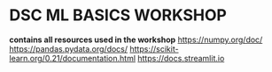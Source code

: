 # DSC ML BASICS WORKSHOP
**contains all resources used in the workshop**
https://numpy.org/doc/
https://pandas.pydata.org/docs/
https://scikit-learn.org/0.21/documentation.html
https://docs.streamlit.io
